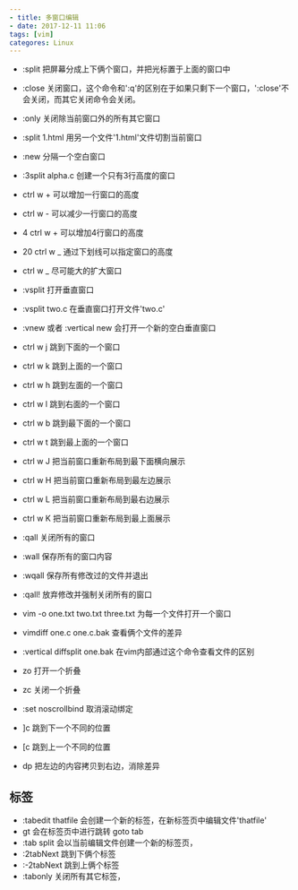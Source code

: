 ```yaml
---
- title: 多窗口编辑
- date: 2017-12-11 11:06
tags: [vim]
categores: Linux
---
```


- :split 把屏幕分成上下俩个窗口，并把光标置于上面的窗口中
- :close 关闭窗口，这个命令和':q'的区别在于如果只剩下一个窗口，':close'不会关闭，而其它关闭命令会关闭。
- :only 关闭除当前窗口外的所有其它窗口
- :split 1.html 用另一个文件'1.html'文件切割当前窗口
- :new 分隔一个空白窗口
- :3split alpha.c 创建一个只有3行高度的窗口
- ctrl w + 可以增加一行窗口的高度
- ctrl w - 可以减少一行窗口的高度
- 4 ctrl w + 可以增加4行窗口的高度
- 20 ctrl w _ 通过下划线可以指定窗口的高度
- ctrl w _ 尽可能大的扩大窗口
- :vsplit 打开垂直窗口
- :vsplit two.c 在垂直窗口打开文件'two.c'
- :vnew 或者 :vertical new 会打开一个新的空白垂直窗口
- ctrl w j 跳到下面的一个窗口
- ctrl w k 跳到上面的一个窗口
- ctrl w h 跳到左面的一个窗口
- ctrl w l 跳到右面的一个窗口
- ctrl w b 跳到最下面的一个窗口
- ctrl w t 跳到最上面的一个窗口
- ctrl w J 把当前窗口重新布局到最下面横向展示
- ctrl w H 把当前窗口重新布局到最左边展示
- ctrl w L 把当前窗口重新布局到最右边展示
- ctrl w K 把当前窗口重新布局到最上面展示
- :qall 关闭所有的窗口
- :wall 保存所有的窗口内容
- :wqall 保存所有修改过的文件并退出
- :qall! 放弃修改并强制关闭所有的窗口
- vim -o one.txt two.txt three.txt 为每一个文件打开一个窗口
- vimdiff one.c one.c.bak 查看俩个文件的差异
- :vertical diffsplit one.bak 在vim内部通过这个命令查看文件的区别

- zo 打开一个折叠
- zc 关闭一个折叠
- :set noscrollbind 取消滚动绑定
- ]c 跳到下一个不同的位置
- [c 跳到上一个不同的位置
- dp 把左边的内容拷贝到右边，消除差异

## 标签
- :tabedit thatfile 会创建一个新的标签，在新标签页中编辑文件'thatfile'
- gt 会在标签页中进行跳转 goto tab
- :tab split 会以当前编辑文件创建一个新的标签页，
- :2tabNext 跳到下俩个标签
- :-2tabNext 跳到上俩个标签
- :tabonly 关闭所有其它标签，
